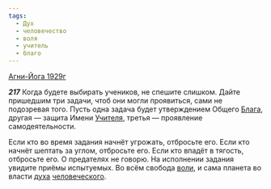 ```yaml
---
tags:
  - Дух
  - человечество
  - воля
  - учитель
  - благо
---
```


[Агни-Йога 1929г](/agni/1929)

___217___
Когда будете выбирать учеников, не спешите слишком. Дайте пришедшим три задачи, чтоб они могли проявиться, сами не подозревая того. Пусть одна задача будет утверждением Общего [Блага](/tag/#благо), другая — защита Имени [Учителя](/tag/#учитель), третья — проявление самодеятельности.   

Если кто во время задания начнёт угрожать, отбросьте его. Если кто начнёт шептать за углом, отбросьте его. Если кто впадёт в тягость, отбросьте его. О предателях не говорю. На исполнении задания увидите приёмы испытуемых. Во всём свобода [воли](/tag/#воля), и сама планета во власти [духа](/tag/#Дух) [человеческого](/tag/#человечество).